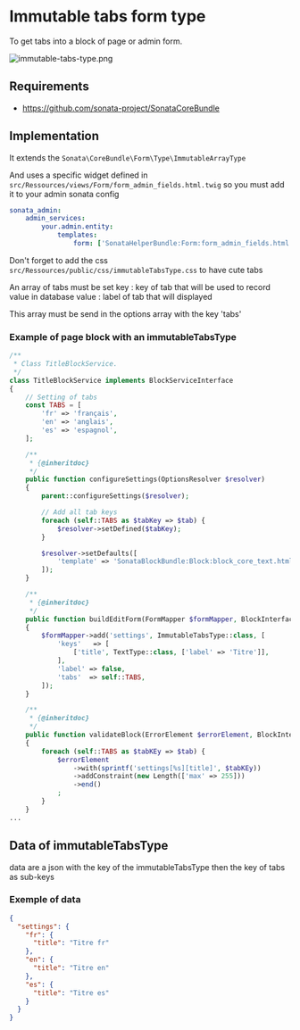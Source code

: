 # Immutable tabs form type

To get tabs into a block of page or admin form.

![immutable-tabs-type.png](img/immutable-tabs-type.png)

## Requirements

- https://github.com/sonata-project/SonataCoreBundle

## Implementation

It extends the `Sonata\CoreBundle\Form\Type\ImmutableArrayType`

And uses a specific widget defined in `src/Ressources/views/Form/form_admin_fields.html.twig` so you must add it to your admin sonata config

```yaml
sonata_admin:
    admin_services:
        your.admin.entity:
            templates:
                form: ['SonataHelperBundle:Form:form_admin_fields.html.twig']
```

Don't forget to add the css `src/Ressources/public/css/immutableTabsType.css` to have cute tabs

An array of tabs must be set
 key :   key of tab that will be used to record value in database
 value : label of tab that will displayed

This array must be send in the options array with the key 'tabs'

### Example of page block with an immutableTabsType

```php
/**
 * Class TitleBlockService.
 */
class TitleBlockService implements BlockServiceInterface
{
    // Setting of tabs
    const TABS = [
        'fr' => 'français',
        'en' => 'anglais',
        'es' => 'espagnol',
    ];

    /**
     * {@inheritdoc}
     */
    public function configureSettings(OptionsResolver $resolver)
    {
        parent::configureSettings($resolver);

        // Add all tab keys
        foreach (self::TABS as $tabKey => $tab) {
            $resolver->setDefined($tabKey);
        }

        $resolver->setDefaults([
            'template' => 'SonataBlockBundle:Block:block_core_text.html.twig',
        ]);
    }

    /**
     * {@inheritdoc}
     */
    public function buildEditForm(FormMapper $formMapper, BlockInterface $block)
    {
        $formMapper->add('settings', ImmutableTabsType::class, [
            'keys'   => [
                ['title', TextType::class, ['label' => 'Titre']],
            ],
            'label' => false,
            'tabs'  => self::TABS,
        ]);
    }

    /**
     * {@inheritdoc}
     */
    public function validateBlock(ErrorElement $errorElement, BlockInterface $block)
    {
        foreach (self::TABS as $tabKEy => $tab) {
            $errorElement
                ->with(sprintf('settings[%s][title]', $tabKEy))
                ->addConstraint(new Length(['max' => 255]))
                ->end()
            ;
        }
    }
...
```

## Data of immutableTabsType

data are a json with the key of the immutableTabsType then the key of tabs as sub-keys

### Exemple of data

````json
{
  "settings": {
    "fr": {
      "title": "Titre fr"
    },
    "en": {
      "title": "Titre en"
    },
    "es": {
      "title": "Titre es"
    }
  }
}
````